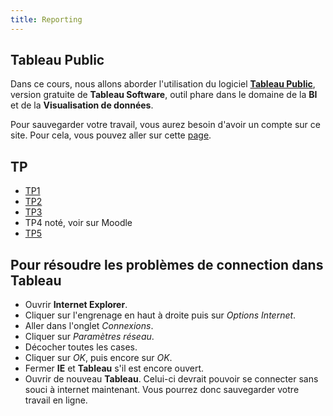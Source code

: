```yaml
---
title: Reporting
---
```


## Tableau Public

Dans ce cours, nous allons aborder l'utilisation du logiciel [**Tableau Public**](https://public.tableau.com/s/),
version gratuite de **Tableau Software**, outil phare dans le domaine de la **BI** et de
la **Visualisation de données**.

Pour sauvegarder votre travail, vous aurez besoin d'avoir un compte sur ce site. Pour cela,
vous pouvez aller sur cette [page](https://public.tableau.com/auth/signup).

## TP

- [TP1](reporting-tp1.html)
- [TP2](reporting-tp2.html)
- [TP3](reporting-tp3.html)
- TP4 noté, voir sur Moodle 
- [TP5](reporting-tp5.html)

## Pour résoudre les problèmes de connection dans **Tableau**

- Ouvrir **Internet Explorer**.
- Cliquer sur l'engrenage en haut à droite puis sur *Options Internet*.
- Aller dans l'onglet *Connexions*.
- Cliquer sur *Paramètres réseau*.
- Décocher toutes les cases.
- Cliquer sur *OK*, puis encore sur *OK*.
- Fermer **IE** et **Tableau** s'il est encore ouvert.
- Ouvrir de nouveau **Tableau**. Celui-ci devrait pouvoir se connecter sans souci à internet maintenant. Vous pourrez donc sauvegarder votre travail en ligne.